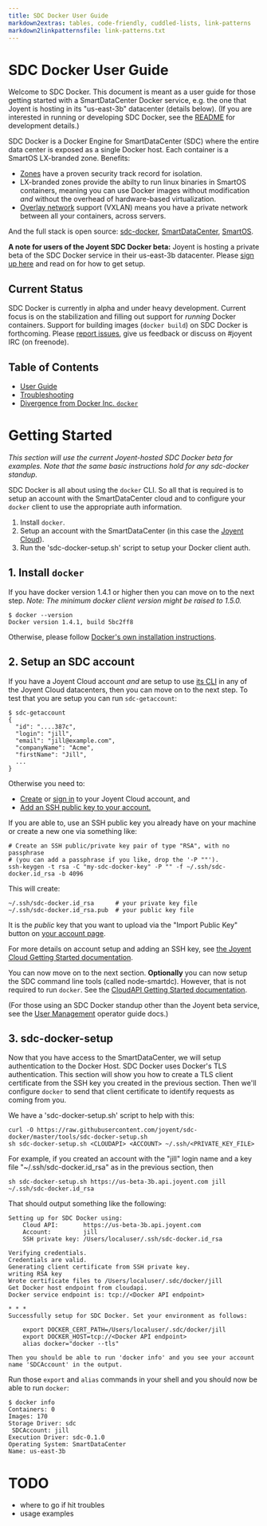 ```yaml
---
title: SDC Docker User Guide
markdown2extras: tables, code-friendly, cuddled-lists, link-patterns
markdown2linkpatternsfile: link-patterns.txt
---
```


# SDC Docker User Guide

Welcome to SDC Docker. This document is meant as a user guide for those
getting started with a SmartDataCenter Docker service, e.g. the one that
Joyent is hosting in its "us-east-3b" datacenter (details below). (If you are
interested in running or developing SDC Docker, see the
[README](https://github.com/joyent/sdc-docker/blob/master/README.md) for
development details.)

SDC Docker is a Docker Engine for SmartDataCenter (SDC) where the entire data
center is exposed as a single Docker host. Each container is a SmartOS
LX-branded zone. Benefits:

- [Zones](http://en.wikipedia.org/wiki/Solaris_Containers) have a
  proven security track record for isolation.
- LX-branded zones provide the abilty to run linux binaries in SmartOS
  containers, meaning you can use Docker images without modification *and*
  without the overhead of hardware-based virtualization.
- [Overlay network](http://en.wikipedia.org/wiki/Overlay_network)
  support (VXLAN) means you have a private network between all your containers,
  across servers.

And the full stack is open source:
[sdc-docker](https://github.com/joyent/sdc-docker),
[SmartDataCenter](https://github.com/joyent/sdc),
[SmartOS](https://github.com/joyent/smartos-live).


**A note for users of the Joyent SDC Docker beta:** Joyent is hosting a private
beta of the SDC Docker service in their us-east-3b datacenter. Please [sign up
here](https://www.joyent.com/lp/preview) and read on for how to get setup.


## Current Status

SDC Docker is currently in alpha and under heavy development. Current focus
is on the stabilization and filling out support for *running* Docker containers.
Support for building images (`docker build`) on SDC Docker is forthcoming.
Please [report issues](https://github.com/joyent/sdc-docker/issues), give us
feedback or discuss on #joyent IRC (on freenode).


## Table of Contents

- [User Guide](./index.md)
- [Troubleshooting](./troubleshooting.md)
- [Divergence from Docker Inc. `docker`](./divergence.md)


# Getting Started

*This section will use the current Joyent-hosted SDC Docker beta for examples.
Note that the same basic instructions hold for any sdc-docker standup.*

SDC Docker is all about using the `docker` CLI. So all that is required is
to setup an account with the SmartDataCenter cloud and to configure your
`docker` client to use the appropriate auth information.

1. Install `docker`.
2. Setup an account with the SmartDataCenter (in this case the [Joyent
   Cloud](https://my.joyent.com)).
3. Run the 'sdc-docker-setup.sh' script to setup your Docker client auth.


## 1. Install `docker`

If you have docker version 1.4.1 or higher then you can move on to the next
step. *Note: The minimum docker client version might be raised to 1.5.0.*

    $ docker --version
    Docker version 1.4.1, build 5bc2ff8

Otherwise, please follow [Docker's own installation
instructions](https://docs.docker.com/installation/#installation).


## 2. Setup an SDC account

If you have a Joyent Cloud account *and* are setup to use [its
CLI](https://apidocs.joyent.com/cloudapi/#getting-started) in any of the
Joyent Cloud datacenters, then you can move on to the next step. To test that
you are setup you can run `sdc-getaccount`:

    $ sdc-getaccount
    {
      "id": "....387c",
      "login": "jill",
      "email": "jill@example.com",
      "companyName": "Acme",
      "firstName": "Jill",
      ...
    }

Otherwise you need to:

- [Create](https://my.joyent.com/landing/signup/) or [sign
  in](https://my.joyent.com) to your Joyent Cloud account, and
- [Add an SSH public key to your account.](https://my.joyent.com/main/#!/account)


If you are able to, use an SSH public key you already have on your machine
or create a new one via something like:

    # Create an SSH public/private key pair of type "RSA", with no passphrase
    # (you can add a passphrase if you like, drop the '-P ""').
    ssh-keygen -t rsa -C "my-sdc-docker-key" -P "" -f ~/.ssh/sdc-docker.id_rsa -b 4096

This will create:

    ~/.ssh/sdc-docker.id_rsa      # your private key file
    ~/.ssh/sdc-docker.id_rsa.pub  # your public key file

It is the *public* key that you want to upload via the "Import Public Key"
button on [your account page](https://my.joyent.com/main/#!/account).

For more details on account setup and adding an SSH key, see [the Joyent
Cloud Getting Started documentation](https://docs.joyent.com/jpc/getting-started-with-your-joyent-cloud-account).


You can now move on to the next section. **Optionally** you can now setup the
SDC command line tools (called node-smartdc). However, that is not required
to run `docker`. See the [CloudAPI Getting Started
documentation](https://apidocs.joyent.com/cloudapi/#getting-started).

(For those using an SDC Docker standup other than the Joyent beta service,
see the [User Management](https://docs.joyent.com/sdc7/user-management) operator
guide docs.)


## 3. sdc-docker-setup

Now that you have access to the SmartDataCenter, we will setup authentication
to the Docker Host. SDC Docker uses Docker's TLS authentication. This section
will show you how to create a TLS client certificate from the SSH key you
created in the previous section. Then we'll configure `docker` to send that
client certificate to identify requests as coming from you.

We have a 'sdc-docker-setup.sh' script to help with this:

    curl -O https://raw.githubusercontent.com/joyent/sdc-docker/master/tools/sdc-docker-setup.sh
    sh sdc-docker-setup.sh <CLOUDAPI> <ACCOUNT> ~/.ssh/<PRIVATE_KEY_FILE>

For example, if you created an account with the "jill" login name and a key
file "~/.ssh/sdc-docker.id_rsa" as in the previous section, then

    sh sdc-docker-setup.sh https://us-beta-3b.api.joyent.com jill ~/.ssh/sdc-docker.id_rsa

That should output something like the following:

    Setting up for SDC Docker using:
        Cloud API:       https://us-beta-3b.api.joyent.com
        Account:         jill
        SSH private key: /Users/localuser/.ssh/sdc-docker.id_rsa

    Verifying credentials.
    Credentials are valid.
    Generating client certificate from SSH private key.
    writing RSA key
    Wrote certificate files to /Users/localuser/.sdc/docker/jill
    Get Docker host endpoint from cloudapi.
    Docker service endpoint is: tcp://<Docker API endpoint>

    * * *
    Successfully setup for SDC Docker. Set your environment as follows:

        export DOCKER_CERT_PATH=/Users/localuser/.sdc/docker/jill
        export DOCKER_HOST=tcp://<Docker API endpoint>
        alias docker="docker --tls"

    Then you should be able to run 'docker info' and you see your account
    name 'SDCAccount' in the output.

Run those `export` and `alias` commands in your shell and you should now
be able to run `docker`:

    $ docker info
    Containers: 0
    Images: 170
    Storage Driver: sdc
     SDCAccount: jill
    Execution Driver: sdc-0.1.0
    Operating System: SmartDataCenter
    Name: us-east-3b


# TODO

- where to go if hit troubles
- usage examples
